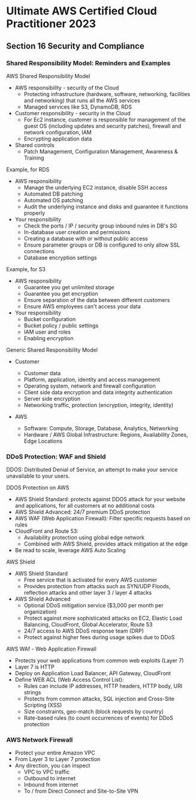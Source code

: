 # Ultimate AWS Certified Cloud Practitioner 2023

## Section 16 Security and Compliance

### Shared Responsibility Model: Reminders and Examples

AWS Shared Responsibility Model

- AWS responsibility - security of the Cloud
  - Protecting infrastructure (hardware, software, networking, facilities and networking) that runs all the AWS services
  - Managed services like S3, DynamoDB, RDS
- Customer responsibility - security in the Cloud
  - For Ec2 instance, customer is responsible for management of the guest OS (including updates and security patches), firewall and network configuration, IAM
  - Encrypting application data
- Shared controls
  - Patch Management, Configuration Management, Awareness & Training

Example, for RDS

- AWS responsibility
  - Manage the underlying EC2 instance, disable SSH access
  - Automated DB patching
  - Automated OS patching
  - Audit the underlying instance and disks and guarantee it functions properly
- Your responsibility
  - Check the ports / IP / security group inbound rules in DB's SG
  - In-database user creation and permissions
  - Creating a database with or without public access
  - Ensure parameter groups or DB is configured to only allow SSL connections
  - Database encryption settings

Example, for S3

- AWS responsibility
  - Guarantee you get unlimited storage
  - Guarantee you get encryption
  - Ensure separation of the data between different customers
  - Ensure AWS employees can't access your data
- Your responsibility
  - Bucket configuration
  - Bucket policy / public settings
  - IAM user and roles
  - Enabling encryption

Generic Shared Responsibility Model

- Customer
  - Customer data
  - Platform, application, identity and access management
  - Operating system, network and firewall configuration
  - Client side data encryption and data integrity authentication
  - Server side encryption
  - Networking traffic, protection (encryption, integrity, identity)

- AWS
  - Software: Compute, Storage, Database, Analytics, Networking
  - Hardware / AWS Global Infrastructure: Regions, Availability Zones, Edge Locations

### DDoS Protection: WAF and Shield

DDOS: Distributed Denial of Service, an attempt to make your service unavailable to your users.

DDOS Protection on AWS

- AWS Shield Standard: protects against DDOS attack for your website and applications, for all customers at no additional costs
- AWS Shield Advanced: 24/7 premium DDoS protection
- AWS WAF (Web Application Firewall): Filter specific requests based on rules
- CloudFront and Route 53:
  - Availability protection using global edge network
  - Combined with AWS Shield, provides attack mitigation at the edge
- Be read to scale, leverage AWS Auto Scaling

AWS Shield

- AWS Shield Standard
  - Free service that is activated for every AWS customer
  - Provides protection from attacks such as SYN/UDP Floods, reflection attacks and other layer 3 / layer 4 attacks
- AWS Shield Advanced
  - Optional DDoS mitigation service ($3,000 per month per organization)
  - Protect against more sophisticated attacks on EC2, Elastic Load Balancing, CloudFront, Global Accelerator, Route 53
  - 24/7 access to AWS DDoS response team (DRP)
  - Protect against higher fees during usage spikes due to DDoS

AWS WAf - Web Application Firewall

- Protects your web applications from common web exploits (Layer 7)
- Layer 7 is HTTP
- Deploy on Application Load Balancer, API Gateway, CloudFront
- Define WEB ACL (Web Access Control List):
  - Rules can include IP addresses, HTTP headers, HTTP body, URI strings
  - Protects from common attacks, SQL injection and Cross-Site Scripting (XSS)
  - Size constraints, geo-match (block requests by country)
  - Rate-based rules (to count occurrences of events) for DDoS protection

### AWS Network Firewall

- Protect your entire Amazon VPC
- From Layer 3 to Layer 7 protection
- Any direction, you can inspect
  - VPC to VPC traffic
  - Outbound to internet
  - Inbound from internet
  - To / from Direct Connect and Site-to-Site VPN

 